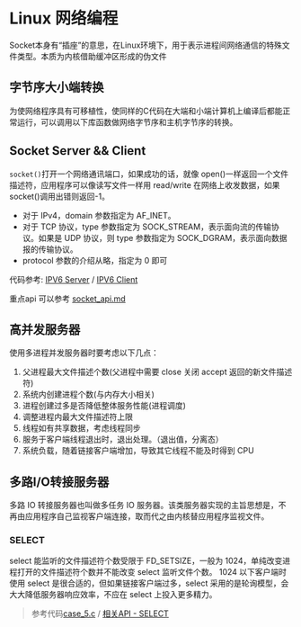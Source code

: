 Linux 网络编程
===

Socket本身有“插座”的意思，在Linux环境下，用于表示进程间网络通信的特殊文件类型。本质为内核借助缓冲区形成的伪文件

## 字节序大小端转换
为使网络程序具有可移植性，使同样的C代码在大端和小端计算机上编译后都能正常运行，可以调用以下库函数做网络字节序和主机字节序的转换。

## Socket Server && Client

`socket()`打开一个网络通讯端口，如果成功的话，就像 open()一样返回一个文件描述符，应用程序可以像读写文件一样用 read/write 在网络上收发数据，如果 socket()调用出错则返回-1。   
* 对于 IPv4，domain 参数指定为 AF_INET。   
* 对于 TCP 协议，type 参数指定为 SOCK_STREAM，表示面向流的传输协议。如果是 UDP 协议，则 type 参数指定为 SOCK_DGRAM，表示面向数据报的传输协议。
* protocol 参数的介绍从略，指定为 0 即可


代码参考:
[IPV6 Server](case_3.c) / [IPV6 Client](case_4.c)       

重点api 可以参考 [socket_api.md](./socket_api.md)

## 高并发服务器

使用多进程并发服务器时要考虑以下几点：

1. 父进程最大文件描述个数(父进程中需要 close 关闭 accept 返回的新文件描述符)
2. 系统内创建进程个数(与内存大小相关)
3. 进程创建过多是否降低整体服务性能(进程调度)
4. 调整进程内最大文件描述符上限
5. 线程如有共享数据，考虑线程同步
6. 服务于客户端线程退出时，退出处理。（退出值，分离态）
7. 系统负载，随着链接客户端增加，导致其它线程不能及时得到 CPU

## 多路I/O转接服务器
多路 IO 转接服务器也叫做多任务 IO 服务器。该类服务器实现的主旨思想是，不再由应用程序自己监视客户端连接，取而代之由内核替应用程序监视文件。

### SELECT
select 能监听的文件描述符个数受限于 FD_SETSIZE，一般为 1024，单纯改变进程打开的文件描述符个数并不能改变 select 监听文件个数。
1024 以下客户端时使用 select 是很合适的，但如果链接客户端过多，select 采用的是轮询模型，会大大降低服务器响应效率，不应在 select 上投入更多精力。

> 参考代码[case_5.c](case_5.c) / [相关API - SELECT](./socket_api.md)   